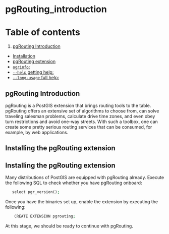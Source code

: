 # pgRouting_introduction
# Table of contents
1. [pgRouting Introduction](#introduction)
- [Installation](#install)
- [pgRouting extension](#ex)
- [`ogrinfo`: ](#datasource)
- [`--help` getting help: ](#help)
- [`--long-usage` full help:](#fullhelp)


## pgRouting Introduction <a name="introduction"></a>
pgRouting is a PostGIS extension that brings routing tools to the table. pgRouting offers an extensive set of algorithms to choose from, can solve traveling salesman problems, calculate drive time zones, and even obey turn restrictions and avoid one-way streets.
With such a toolbox, one can create some pretty serious routing services that can be consumed, for example, by web applications.
## Installing the pgRouting extension<a name="install"></a>


## Installing the pgRouting extension<a name="ex"></a>
Many distributions of PostGIS are equipped with pgRouting already. Execute the following SQL to check whether you have pgRouting onboard:
```j
   select pgr_version();
   ```   
Once you have the binaries set up, enable the extension by executing the following:
```j
    CREATE EXTENSION pgrouting;
   ```
   At this stage, we should be ready to continue with pgRouting.
  

